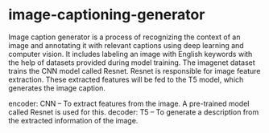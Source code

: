 # image-captioning-generator

Image caption generator is a process of recognizing the context of an image and annotating it with relevant captions using deep learning and computer vision. It includes labeling an image with English keywords with the help of datasets provided during model training. The imagenet dataset trains the CNN model called Resnet. Resnet is responsible for image feature extraction. These extracted features will be fed to the T5 model, which generates the image caption.

encoder:
CNN – To extract features from the image. A pre-trained model called Resnet is used for this.
decoder:
T5 – To generate a description from the extracted information of the image.

